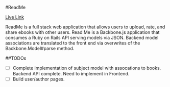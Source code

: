 #ReadMe

[Live Link](https://www.try-read.me)

ReadMe is a full stack web application that allows users to upload, rate, and share ebooks with other users. Read Me is a Backbone.js application that consumes a Ruby on Rails API serving models via JSON. Backend model associations are translated to the front end via overwrites of the Backbone.Model#parse method.

##TODOs
- [ ] Complete implementation of subject model with assocations to books. Backend API complete. Need to implement in Frontend.
- [ ] Build user/author pages.
